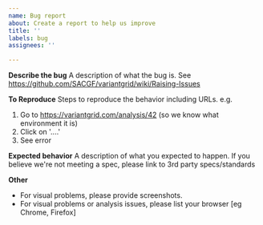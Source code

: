 ```yaml
---
name: Bug report
about: Create a report to help us improve
title: ''
labels: bug
assignees: ''

---
```


**Describe the bug**
A description of what the bug is. See https://github.com/SACGF/variantgrid/wiki/Raising-Issues

**To Reproduce**
Steps to reproduce the behavior including URLs. e.g.
1. Go to https://variantgrid.com/analysis/42 (so we know what environment it is)
2. Click on '....'
3. See error

**Expected behavior**
A description of what you expected to happen. If you believe we're not meeting a spec, please link to 3rd party specs/standards 

**Other**
- For visual problems, please provide screenshots.
- For visual problems or analysis issues, please list your browser [eg Chrome, Firefox]
